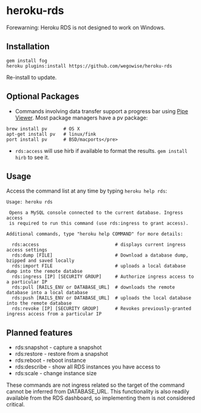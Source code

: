 # heroku-rds

Forewarning: Heroku RDS is not designed to work on Windows.

## Installation

    gem install fog
    heroku plugins:install https://github.com/wegowise/heroku-rds

Re-install to update.

## Optional Packages

* Commands involving data transfer support a progress bar using [Pipe Viewer](http://www.ivarch.com/programs/pv.shtml).
  Most package managers have a pv package:

```shell
brew install pv      # OS X
apt-get install pv   # linux/fink
port install pv      # BSD/macports</pre>
```

* `rds:access` will use hirb if available to format the results.  `gem
  install hirb` to see it.

## Usage

Access the command list at any time by typing `heroku help rds`:

    Usage: heroku rds

     Opens a MySQL console connected to the current database. Ingress access
     is required to run this command (use rds:ingress to grant access).

    Additional commands, type "heroku help COMMAND" for more details:

      rds:access                            # displays current ingress access settings
      rds:dump [FILE]                       # Download a database dump, bzipped and saved locally
      rds:import FILE                       # uploads a local database dump into the remote databse
      rds:ingress [IP] [SECURITY GROUP]     # Authorize ingress access to a particular IP
      rds:pull [RAILS_ENV or DATABASE_URL]  # downloads the remote database into a local database
      rds:push [RAILS_ENV or DATABASE_URL]  # uploads the local database into the remote database
      rds:revoke [IP] [SECURITY GROUP]      # Revokes previously-granted ingress access from a particular IP

## Planned features

* rds:snapshot - capture a snapshot
* rds:restore - restore from a snapshot
* rds:reboot - reboot instance
* rds:describe - show all RDS instances you have access to
* rds:scale - change instance size

These commands are not ingress related so the target of the command
cannot be inferred from DATABASE\_URL. This functionality is also
readily available from the RDS dashboard, so implementing them is not
considered critical.
